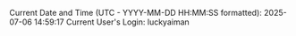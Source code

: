 Current Date and Time (UTC - YYYY-MM-DD HH:MM:SS formatted): 2025-07-06 14:59:17
Current User's Login: luckyaiman

